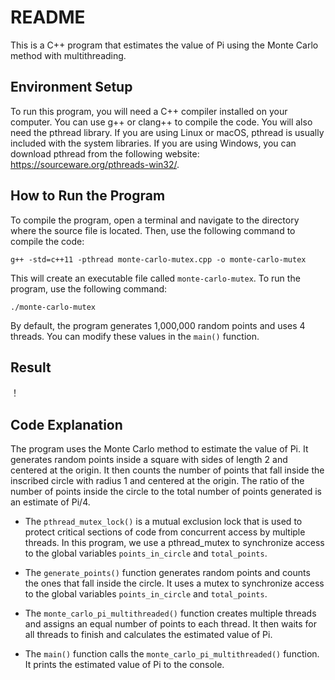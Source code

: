 # README

This is a C++ program that estimates the value of Pi using the Monte Carlo method with multithreading.

## Environment Setup

To run this program, you will need a C++ compiler installed on your computer. You can use g++ or clang++ to compile the code. You will also need the pthread library. If you are using Linux or macOS, pthread is usually included with the system libraries. If you are using Windows, you can download pthread from the following website: https://sourceware.org/pthreads-win32/.

## How to Run the Program

To compile the program, open a terminal and navigate to the directory where the source file is located. Then, use the following command to compile the code:

```
g++ -std=c++11 -pthread monte-carlo-mutex.cpp -o monte-carlo-mutex
```

This will create an executable file called `monte-carlo-mutex`. To run the program, use the following command:

```
./monte-carlo-mutex
```

By default, the program generates 1,000,000 random points and uses 4 threads. You can modify these values in the `main()` function.

## Result
！[](./monte-carlo-mutex.png)


## Code Explanation

The program uses the Monte Carlo method to estimate the value of Pi. It generates random points inside a square with sides of length 2 and centered at the origin. It then counts the number of points that fall inside the inscribed circle with radius 1 and centered at the origin. The ratio of the number of points inside the circle to the total number of points generated is an estimate of Pi/4.

- The `pthread_mutex_lock()` is a mutual exclusion lock that is used to protect critical sections of code from concurrent access by multiple threads. In this program, we use a pthread_mutex to synchronize access to the global variables `points_in_circle` and `total_points`.

- The `generate_points()` function generates random points and counts the ones that fall inside the circle. It uses a mutex to synchronize access to the global variables `points_in_circle` and `total_points`.

- The `monte_carlo_pi_multithreaded()` function creates multiple threads and assigns an equal number of points to each thread. It then waits for all threads to finish and calculates the estimated value of Pi.

- The `main()` function calls the `monte_carlo_pi_multithreaded()` function. It prints the estimated value of Pi to the console.
